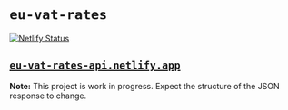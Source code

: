 # `eu-vat-rates`

[![Netlify Status](https://api.netlify.com/api/v1/badges/9663eaa0-ba91-486d-b89e-698761afa884/deploy-status)](https://app.netlify.com/sites/eu-vat-rates-api/deploys)

## [`eu-vat-rates-api.netlify.app`](https://eu-vat-rates-api.netlify.app)

**Note:** This project is work in progress. Expect the structure of the JSON response to change.
